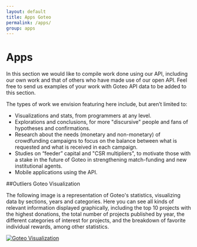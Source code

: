 ```yaml
---
layout: default
title: Apps Goteo
permalink: /apps/
group: apps
---
```

# Apps

In this section we would like to compile work done using our API, including our own work and that of others who have made use of our open API.  Feel free to send us examples of your work with Goteo API data to be added to this section.

The types of work we envision featuring here include, but aren’t limited to:

* Visualizations and stats, from programmers at any level.
* Explorations and conclusions, for more "discursive" people and fans of hypotheses and confirmations.
* Research about the needs (monetary and non-monetary) of crowdfunding campaigns to focus on the balance between what is requested and what is received in each campaign.
* Studies on “feeder” capital and "CSR multipliers", to motivate those with a stake in the future of Goteo in strengthening match-funding and new institutional agents.
* Mobile applications using the API.


##Outliers Goteo Visualization

The following image is a representation of Goteo's statistics, visualizing data by sections, years and categories. Here you can see all kinds of relevant information displayed graphically, including the top 10 projects with the highest donations, the total number of projects published by year, the different categories of interest for projects, and the breakdown of favorite individual rewards, among other statistics. 

 [![Goteo Visualization](http://developers.goteo.org/assets/images/app1.png)](http://stats.goteo.org)



